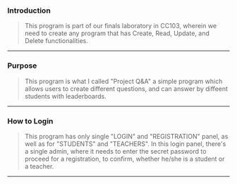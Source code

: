 ### Introduction
> This program is part of our finals laboratory in CC103, wherein we need to create any program that has Create, Read, Update, and Delete functionalities.
---
### Purpose
> This program is what I called "Project Q&A" a simple program which allows users to create different questions, and can answer by diffeent students with leaderboards.
---
### How to Login
> This program has only single "LOGIN" and "REGISTRATION" panel, as well as for "STUDENTS" and "TEACHERS". In this login panel, there's a single admin, where it needs to enter the secret password to proceed for a registration, to confirm, whether he/she is a student or a teacher.
---